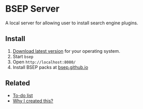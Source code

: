 # BSEP Server

A local server for allowing user to install search engine plugins.

## Install

1. [Download latest version](https://github.com/bsep/server/releases/latest) for your operating system.
2. Start `bsep`
3. Open `http://localhost:8080/`
4. Install BSEP packs at [bsep.github.io](https://bsep.github.io/)

## Related

* [To-do list](https://github.com/bsep/server/projects/1)
* [Why I created this?](https://bugzilla.mozilla.org/show_bug.cgi?id=1203167)
